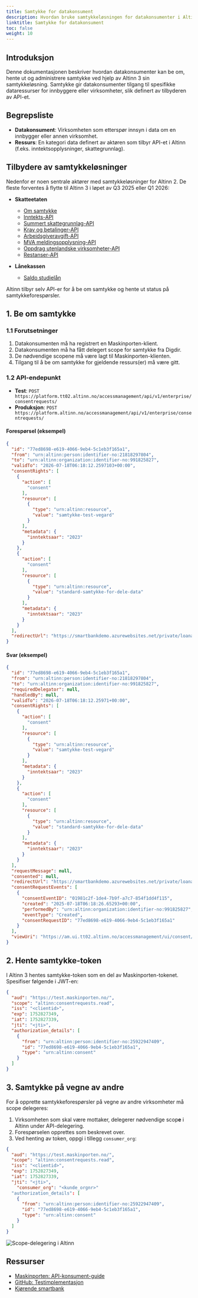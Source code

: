 ```yaml
---
title: Samtykke for datakonsument
description: Hvordan bruke samtykkeløsningen for datakonsumenter i Altinn 3
linktitle: Samtykke for datakonsument
toc: false
weight: 10
---
```


## Introduksjon

Denne dokumentasjonen beskriver hvordan datakonsumenter kan be om, hente ut og administrere samtykke ved hjelp av Altinn 3 sin samtykkeløsning. Samtykke gir datakonsumenter tilgang til spesifikke dataressurser for innbyggere eller virksomheter, slik definert av tilbyderen av API-et.

## Begrepsliste

* **Datakonsument**: Virksomheten som etterspør innsyn i data om en innbygger eller annen virksomhet.
* **Ressurs**: En kategori data definert av aktøren som tilbyr API-et i Altinn (f.eks. inntektsopplysninger, skattegrunnlag).

## Tilbydere av samtykkeløsninger

Nedenfor er noen sentrale aktører med samtykkeløsninger for Altinn 2. De fleste forventes å flytte til Altinn 3 i løpet av Q3 2025 eller Q1 2026:

* **Skatteetaten**

  * [Om samtykke](https://skatteetaten.github.io/api-dokumentasjon/en/om/samtykke)
  * [Inntekts-API](https://skatteetaten.github.io/api-dokumentasjon/en/api/inntekt)
  * [Summert skattegrunnlag-API](https://skatteetaten.github.io/api-dokumentasjon/en/api/summertskattegrunnlag)
  * [Krav og betalinger-API](https://skatteetaten.github.io/api-dokumentasjon/en/api/kravogbetalinger)
  * [Arbeidsgiveravgift-API](https://skatteetaten.github.io/api-dokumentasjon/en/api/arbeidsgiveravgift)
  * [MVA meldingsopplysning-API](https://skatteetaten.github.io/api-dokumentasjon/en/api/mva_meldingsopplysning)
  * [Oppdrag utenlandske virksomheter-API](https://skatteetaten.github.io/api-dokumentasjon/en/api/oppdragutenlandskevirksomheter)
  * [Restanser-API](https://skatteetaten.github.io/api-dokumentasjon/en/api/restanser)
* **Lånekassen**

  * [Saldo studielån](https://dokumentasjon.dsop.no/dsop_saldostudielan_om.html)

Altinn tilbyr selv API-er for å be om samtykke og hente ut status på samtykkeforespørsler.

## 1. Be om samtykke

### 1.1 Forutsetninger

1. Datakonsumenten må ha registrert en Maskinporten-klient.
2. Datakonsumenten må ha fått delegert scope for samtykke fra Digdir.
3. De nødvendige scopene må være lagt til Maskinporten-klienten.
4. Tilgang til å be om samtykke for gjeldende ressurs(er) må være gitt.

### 1.2 API-endepunkt

* **Test**: `POST https://platform.tt02.altinn.no/accessmanagement/api/v1/enterprise/consentrequests/`
* **Produksjon**: `POST https://platform.altinn.no/accessmanagement/api/v1/enterprise/consentrequests/`

#### Forespørsel (eksempel)

```json
{
  "id": "77ed8698-e619-4066-9eb4-5c1eb3f165a1",
  "from": "urn:altinn:person:identifier-no:21818297804",
  "to": "urn:altinn:organization:identifier-no:991825827",
  "validTo": "2026-07-18T06:18:12.2597103+00:00",
  "consentRights": [
    {
      "action": [
        "consent"
      ],
      "resource": [
        {
          "type": "urn:altinn:resource",
          "value": "samtykke-test-vegard"
        }
      ],
      "metadata": {
        "inntektsaar": "2023"
      }
    },
    {
      "action": [
        "consent"
      ],
      "resource": [
        {
          "type": "urn:altinn:resource",
          "value": "standard-samtykke-for-dele-data"
        }
      ],
      "metadata": {
        "inntektsaar": "2023"
      }
    }
  ],
  "redirectUrl": "https://smartbankdemo.azurewebsites.net/private/loanapplication/consentresult?requestId=77ed8698-e619-4066-9eb4-5c1eb3f165a1\u0026environment=tt02"
}
```

#### Svar (eksempel)

```json
{
  "id": "77ed8698-e619-4066-9eb4-5c1eb3f165a1",
  "from": "urn:altinn:person:identifier-no:21818297804",
  "to": "urn:altinn:organization:identifier-no:991825827",
  "requiredDelegator": null,
  "handledBy": null,
  "validTo": "2026-07-18T06:18:12.25971+00:00",
  "consentRights": [
    {
      "action": [
        "consent"
      ],
      "resource": [
        {
          "type": "urn:altinn:resource",
          "value": "samtykke-test-vegard"
        }
      ],
      "metadata": {
        "inntektsaar": "2023"
      }
    },
    {
      "action": [
        "consent"
      ],
      "resource": [
        {
          "type": "urn:altinn:resource",
          "value": "standard-samtykke-for-dele-data"
        }
      ],
      "metadata": {
        "inntektsaar": "2023"
      }
    }
  ],
  "requestMessage": null,
  "consented": null,
  "redirectUrl": "https://smartbankdemo.azurewebsites.net/private/loanapplication/consentresult?requestId=77ed8698-e619-4066-9eb4-5c1eb3f165a1&environment=tt02",
  "consentRequestEvents": [
    {
      "consentEventID": "01981c2f-1de4-7b9f-a7c7-854f1dd4f115",
      "created": "2025-07-18T06:18:26.65293+00:00",
      "performedBy": "urn:altinn:organization:identifier-no:991825827",
      "eventType": "Created",
      "consentRequestID": "77ed8698-e619-4066-9eb4-5c1eb3f165a1"
    }
  ],
  "viewUri": "https://am.ui.tt02.altinn.no/accessmanagement/ui/consent/request?id=77ed8698-e619-4066-9eb4-5c1eb3f165a1"
}
```

## 2. Hente samtykke-token

I Altinn 3 hentes samtykke-token som en del av Maskinporten-tokenet. Spesifiser følgende i JWT-en:

```json
{
  "aud": "https://test.maskinporten.no/",
  "scope": "altinn:consentrequests.read",
  "iss": "<clientid>",
  "exp": 1752827349,
  "iat": 1752827339,
  "jti": "<jti>",
  "authorization_details": [
    {
      "from": "urn:altinn:person:identifier-no:25922947409",
      "id": "77ed8698-e619-4066-9eb4-5c1eb3f165a1",
      "type": "urn:altinn:consent"
    }
  ]
}
```

## 3. Samtykke på vegne av andre

For å opprette samtykkeforespørsler på vegne av andre virksomheter må scope delegeres:

1. Virksomheten som skal være mottaker, delegerer nødvendige scop**e** i Altinn under API-delegering.
2. Forespørselen opprettes som beskrevet over.
3. Ved henting av token, oppgi i tillegg `consumer_org`:

```json
{
  "aud": "https://test.maskinporten.no/",
  "scope": "altinn:consentrequests.read",
  "iss": "<clientid>",
  "exp": 1752827349,
  "iat": 1752827339,
  "jti": "<jti>",
    "consumer_org": "<kunde_orgnr>"
  "authorization_details": [
    {
      "from": "urn:altinn:person:identifier-no:25922947409",
      "id": "77ed8698-e619-4066-9eb4-5c1eb3f165a1",
      "type": "urn:altinn:consent"
    }
  ]
}
```

![Scope-delegering i Altinn](scopedelegation.jpg)

## Ressurser

* [Maskinporten: API-konsument-guide](https://docs.digdir.no/docs/Maskinporten/maskinporten_guide_apikonsument.html)
* [GitHub: Testimplementasjon](https://github.com/TheTechArch/smartbank)
* [Kjørende smartbank](https://smartbankdemo.azurewebsites.net/)